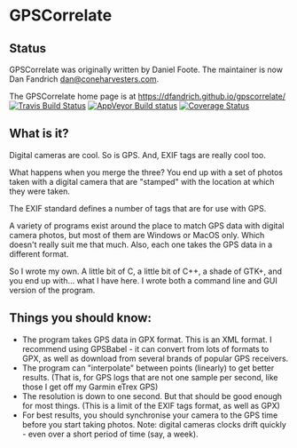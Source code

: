 # GPSCorrelate

## Status

GPSCorrelate was originally written by Daniel Foote. The maintainer is now
Dan Fandrich <dan@coneharvesters.com>.

The GPSCorrelate home page is at https://dfandrich.github.io/gpscorrelate/
[![Travis Build Status](https://travis-ci.org/dfandrich/gpscorrelate.svg?branch=master)](https://travis-ci.org/dfandrich/gpscorrelate)
[![AppVeyor Build status](https://ci.appveyor.com/api/projects/status/4wi4bxc47c29ce0r?svg=true)](https://ci.appveyor.com/project/dfandrich/gpscorrelate)
[![Coverage Status](https://coveralls.io/repos/github/dfandrich/gpscorrelate/badge.svg?branch=travis)](https://coveralls.io/github/dfandrich/gpscorrelate?branch=travis)

## What is it?

Digital cameras are cool. So is GPS. And, EXIF tags are really cool too.

What happens when you merge the three? You end up with a set of photos taken
with a digital camera that are "stamped" with the location at which they were
taken.

The EXIF standard defines a number of tags that are for use with GPS.

A variety of programs exist around the place to match GPS data with digital
camera photos, but most of them are Windows or MacOS only. Which doesn't really
suit me that much. Also, each one takes the GPS data in a different format.

So I wrote my own. A little bit of C, a little bit of C++, a shade of GTK+, and
you end up with... what I have here. I wrote both a command line and GUI
version of the program.

## Things you should know:

* The program takes GPS data in GPX format. This is an XML format. I recommend
  using GPSBabel - it can convert from lots of formats to GPX, as well as
  download from several brands of popular GPS receivers.
* The program can "interpolate" between points (linearly) to get better
  results. (That is, for GPS logs that are not one sample per second, like
  those I get off my Garmin eTrex GPS)
* The resolution is down to one second. But that should be good enough for most
  things. (This is a limit of the EXIF tags format, as well as GPX)
* For best results, you should synchronise your camera to the GPS time before
  you start taking photos. Note: digital cameras clocks drift quickly - even
  over a short period of time (say, a week).
